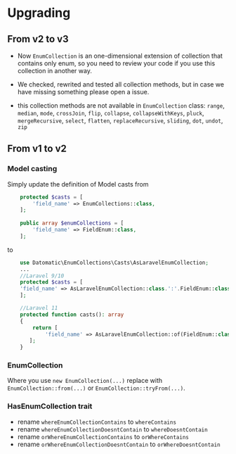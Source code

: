# Upgrading
## From v2 to v3
- Now `EnumCollection` is an one-dimensional extension of collection that contains only enum, so you need to review your code if you use this collection in another way.
- We checked, rewrited and tested all collection methods, but in case we have missing something please open a issue.

- this collection methods are not available in `EnumCollection` class: `range`, `median`, `mode`, `crossJoin`, `flip`, `collapse`, `collapseWithKeys`, `pluck`, `mergeRecursive`, `select`, `flatten`, `replaceRecursive`, `sliding`, `dot`, `undot`, `zip`
## From v1 to v2

### Model casting
Simply update the definition of Model casts from

```php
    protected $casts = [
        'field_name' => EnumCollections::class,
    ];
    
    public array $enumCollections = [
        'field_name' => FieldEnum::class,
    ];
```
to
```php
    use Datomatic\EnumCollections\Casts\AsLaravelEnumCollection;
    ...
    //Laravel 9/10
    protected $casts = [
    'field_name' => AsLaravelEnumCollection::class.':'.FieldEnum::class,
    ];

    //Laravel 11
    protected function casts(): array
    {
        return [
            'field_name' => AsLaravelEnumCollection::of(FieldEnum::class),
       ];
    }
```
### EnumCollection

Where you use `new EnumCollection(...)` replace with `EnumCollection::from(...)` or `EnumCollection::tryFrom(...)`.


### HasEnumCollection trait

- rename `whereEnumCollectionContains` to `whereContains`
- rename `whereEnumCollectionDoesntContain` to `whereDoesntContain`
- rename `orWhereEnumCollectionContains` to `orWhereContains`
- rename `orWhereEnumCollectionDoesntContain` to `orWhereDoesntContain`
